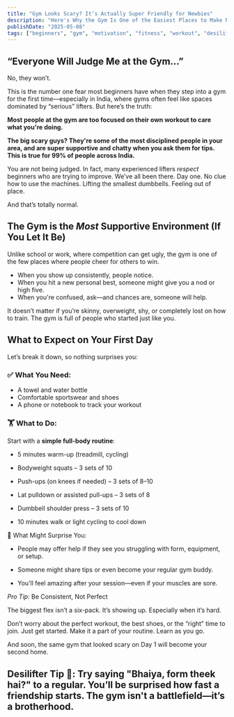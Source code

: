 ```yaml
---
title: "Gym Looks Scary? It’s Actually Super Friendly for Newbies"
description: "Here's Why the Gym Is One of the Easiest Places to Make New Friends."
publishDate: "2025-05-08"
tags: ["beginners", "gym", "motivation", "fitness", "workout", "desilifter", "indianbodybuilding", "naturalbodybuilding"]
---
```


## “Everyone Will Judge Me at the Gym…”

No, they won’t.

This is the number one fear most beginners have when they step into a gym for the first time—especially in India, where gyms often feel like spaces dominated by “serious” lifters. But here’s the truth:

**Most people at the gym are too focused on their own workout to care what you're doing.**

**The big scary guys? They're some of the most disciplined people in your area, and are super supportive and chatty when you ask them for tips. This is true for 99% of people across India.**

You are not being judged. In fact, many experienced lifters *respect* beginners who are trying to improve. We’ve all been there. Day one. No clue how to use the machines. Lifting the smallest dumbbells. Feeling out of place.

And that’s totally normal.

## The Gym is the *Most* Supportive Environment (If You Let It Be)

Unlike school or work, where competition can get ugly, the gym is one of the few places where people cheer for others to win.

- When you show up consistently, people notice.
- When you hit a new personal best, someone might give you a nod or high five.
- When you're confused, ask—and chances are, someone will help.

It doesn’t matter if you’re skinny, overweight, shy, or completely lost on how to train. The gym is full of people who started just like you.

## What to Expect on Your First Day

Let’s break it down, so nothing surprises you:

### ✅ What You Need:
- A towel and water bottle
- Comfortable sportswear and shoes
- A phone or notebook to track your workout


### 🏋️ What to Do:

Start with a **simple full-body routine**:

-    5 minutes warm-up (treadmill, cycling)

 -   Bodyweight squats – 3 sets of 10

-    Push-ups (on knees if needed) – 3 sets of 8–10

-    Lat pulldown or assisted pull-ups – 3 sets of 8

-    Dumbbell shoulder press – 3 sets of 10

-    10 minutes walk or light cycling to cool down

🤝 What Might Surprise You:

 -   People may offer help if they see you struggling with form, equipment, or setup.

-    Someone might share tips or even become your regular gym buddy.

 -   You’ll feel amazing after your session—even if your muscles are sore.

*Pro Tip*: Be Consistent, Not Perfect

The biggest flex isn’t a six-pack. It’s showing up. Especially when it’s hard.

Don’t worry about the perfect workout, the best shoes, or the “right” time to join. Just get started. Make it a part of your routine. Learn as you go.

And soon, the same gym that looked scary on Day 1 will become your second home.

Desilifter Tip 💪: Try saying "Bhaiya, form theek hai?" to a regular. You’ll be surprised how fast a friendship starts. The gym isn't a battlefield—it’s a brotherhood.
---